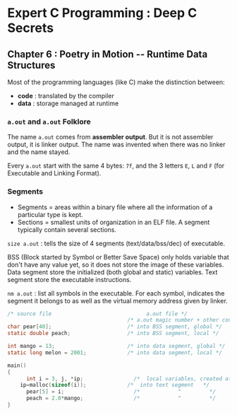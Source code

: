 Expert C Programming : Deep C Secrets
=====================================

Chapter 6 : Poetry in Motion -- Runtime Data Structures
-------------------------------------------------------

Most of the programming languages (like C) make the distinction between:
  * **code** : translated by the compiler
  * **data** : storage managed at runtime

### `a.out` and `a.out` Folklore
The name `a.out` comes from **assembler output**. But it is not assembler
output, it is linker output. The name was invented when there was no linker and
the name stayed.

Every `a.out` start with the same 4 bytes: `7f`, and the 3 letters `E`, `L` and
`F` (for Executable and Linking Format).

### Segments
* Segments = areas within a binary file where all the information of a
  particular type is kept.
* Sections = smallest units of organization in an ELF file. A segment typically
  contain several sections.

`size a.out` : tells the size of 4 segments (text/data/bss/dec) of executable.

BSS (Block started by Symbol or Better Save Space) only holds variable that
don't have any value yet, so it does not store the image of these variables.
Data segment store the initialized (both global and static) variables.
Text segment store the executable instructions.


`nm a.out` : list all symbols in the executable. For each symbol, indicates the
segment it belongs to as well as the virtual memory address given by linker.

```C
/* source file                              a.out file */
                                      /* a.out magic number + other content */
char pear[40];                        /* into BSS segment, global */
static double peach;                  /* into BSS segment, local */

int mango = 13;                       /* into data segment, global */
static long melon = 2001;             /* into data segment, local */

main()
{
	  int i = 3, j, *ip;                /*  local variables, created at runtime */
    ip=malloc(sizeof(i));             /*  into text segment   */
	  pear[5] = i;                      /*            "         */
	  peach = 2.0*mango;                /*            "         */
}
```
